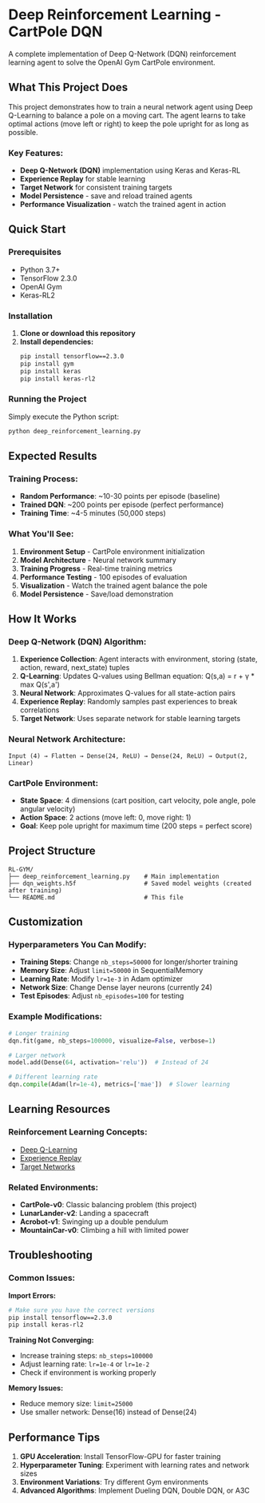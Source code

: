 # Deep Reinforcement Learning - CartPole DQN

A complete implementation of Deep Q-Network (DQN) reinforcement learning agent to solve the OpenAI Gym CartPole environment.

## What This Project Does

This project demonstrates how to train a neural network agent using Deep Q-Learning to balance a pole on a moving cart. The agent learns to take optimal actions (move left or right) to keep the pole upright for as long as possible.

### Key Features:
- **Deep Q-Network (DQN)** implementation using Keras and Keras-RL
- **Experience Replay** for stable learning
- **Target Network** for consistent training targets
- **Model Persistence** - save and reload trained agents
- **Performance Visualization** - watch the trained agent in action

## Quick Start

### Prerequisites
- Python 3.7+
- TensorFlow 2.3.0
- OpenAI Gym
- Keras-RL2

### Installation

1. **Clone or download this repository**
2. **Install dependencies:**
   ```bash
   pip install tensorflow==2.3.0
   pip install gym
   pip install keras
   pip install keras-rl2
   ```

### Running the Project

Simply execute the Python script:
```bash
python deep_reinforcement_learning.py
```

## Expected Results

### Training Process:
- **Random Performance**: ~10-30 points per episode (baseline)
- **Trained DQN**: ~200 points per episode (perfect performance)
- **Training Time**: ~4-5 minutes (50,000 steps)

### What You'll See:
1. **Environment Setup** - CartPole environment initialization
2. **Model Architecture** - Neural network summary
3. **Training Progress** - Real-time training metrics
4. **Performance Testing** - 100 episodes of evaluation
5. **Visualization** - Watch the trained agent balance the pole
6. **Model Persistence** - Save/load demonstration

## How It Works

### Deep Q-Network (DQN) Algorithm:
1. **Experience Collection**: Agent interacts with environment, storing (state, action, reward, next_state) tuples
2. **Q-Learning**: Updates Q-values using Bellman equation: Q(s,a) = r + γ * max Q(s',a')
3. **Neural Network**: Approximates Q-values for all state-action pairs
4. **Experience Replay**: Randomly samples past experiences to break correlations
5. **Target Network**: Uses separate network for stable learning targets

### Neural Network Architecture:
```
Input (4) → Flatten → Dense(24, ReLU) → Dense(24, ReLU) → Output(2, Linear)
```

### CartPole Environment:
- **State Space**: 4 dimensions (cart position, cart velocity, pole angle, pole angular velocity)
- **Action Space**: 2 actions (move left: 0, move right: 1)
- **Goal**: Keep pole upright for maximum time (200 steps = perfect score)

## Project Structure

```
RL-GYM/
├── deep_reinforcement_learning.py    # Main implementation
├── dqn_weights.h5f                   # Saved model weights (created after training)
└── README.md                         # This file
```

## Customization

### Hyperparameters You Can Modify:
- **Training Steps**: Change `nb_steps=50000` for longer/shorter training
- **Memory Size**: Adjust `limit=50000` in SequentialMemory
- **Learning Rate**: Modify `lr=1e-3` in Adam optimizer
- **Network Size**: Change Dense layer neurons (currently 24)
- **Test Episodes**: Adjust `nb_episodes=100` for testing

### Example Modifications:
```python
# Longer training
dqn.fit(game, nb_steps=100000, visualize=False, verbose=1)

# Larger network
model.add(Dense(64, activation='relu'))  # Instead of 24

# Different learning rate
dqn.compile(Adam(lr=1e-4), metrics=['mae'])  # Slower learning
```

## Learning Resources

### Reinforcement Learning Concepts:
- [Deep Q-Learning](https://en.wikipedia.org/wiki/Q-learning)
- [Experience Replay](https://arxiv.org/abs/1312.5602)
- [Target Networks](https://arxiv.org/abs/1509.02971)

### Related Environments:
- **CartPole-v0**: Classic balancing problem (this project)
- **LunarLander-v2**: Landing a spacecraft
- **Acrobot-v1**: Swinging up a double pendulum
- **MountainCar-v0**: Climbing a hill with limited power

## Troubleshooting

### Common Issues:

**Import Errors:**
```bash
# Make sure you have the correct versions
pip install tensorflow==2.3.0
pip install keras-rl2
```

**Training Not Converging:**
- Increase training steps: `nb_steps=100000`
- Adjust learning rate: `lr=1e-4` or `lr=1e-2`
- Check if environment is working properly

**Memory Issues:**
- Reduce memory size: `limit=25000`
- Use smaller network: Dense(16) instead of Dense(24)

## Performance Tips

1. **GPU Acceleration**: Install TensorFlow-GPU for faster training
2. **Hyperparameter Tuning**: Experiment with learning rates and network sizes
3. **Environment Variations**: Try different Gym environments
4. **Advanced Algorithms**: Implement Dueling DQN, Double DQN, or A3C

